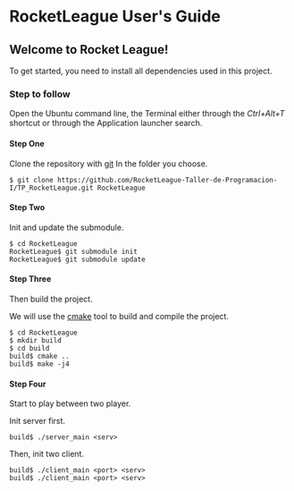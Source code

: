 # RocketLeague User's Guide

## Welcome to Rocket League!

To get started, you need to install all dependencies used in this project. <br/>

### Step to follow
Open the Ubuntu command line, the Terminal either through the _Ctrl+Alt+T_ 
shortcut or through the Application launcher search.
#### Step One
Clone the repository with [git](https://git-scm.com/doc) In the folder you choose.
```
$ git clone https://github.com/RocketLeague-Taller-de-Programacion-I/TP_RocketLeague.git RocketLeague
```
#### Step Two
Init and update the submodule.
```
$ cd RocketLeague 
RocketLeague$ git submodule init
RocketLeague$ git submodule update
```
#### Step Three
Then build the project.

We will use the [cmake](https://cmake.org/download/) tool to build and compile the project.
```
$ cd RocketLeague
$ mkdir build
$ cd build
build$ cmake ..
build$ make -j4
```
#### Step Four
Start to play between two player.

Init server first.
```
build$ ./server_main <serv>
```
Then, init two client.
```
build$ ./client_main <port> <serv>
build$ ./client_main <port> <serv>
```